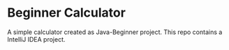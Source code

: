 # Beginner Calculator
A simple calculator created as Java-Beginner project.
This repo contains a IntelliJ IDEA project.
